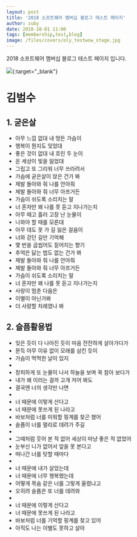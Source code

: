 ```yaml
---
layout: post
title: '2018 소프트웨어 멤버십 블로그 테스트 페이지'
author: zuby
date: 2018-10-01 11:00
tags: [membership,test,blog]
image: /files/covers/oly_testwow_stage.jpg
---
```


2018 소프트웨어 멤버십 블로그 테스트 페이지 입니다.



[<img src="https://musicmeta-phinf.pstatic.net/album/000/145/145917.jpg?type=r204Fll&amp;v=20180810182409" />](https://music.naver.com/album/index.nhn?albumId=145917){:target="_blank"}


# 김범수

## 1. 굳은살

* 아무 느낌 없대 내 멍든 가슴이
* 행복이 뭔지도 잊었대
* 좋은 것이 없대 내 흐린 두 눈이
* 온 세상이 빛을 잃었대
* 그립고 또 그리워 너무 쓰라려서
* 가슴에 굳은살이 앉은 건가 봐
* 제발 돌아와 줘 나를 안아줘
* 제발 돌아와 줘 너무 아프거든
* 가슴이 쉬도록 소리치는 말
* 너 혼자만 왜 나를 못 듣고 지나가는지
* 아무 때고 흘러 고장 난 눈물이
* 나와야 할 때를 모른대
* 아무 데도 못 가 길 잃은 걸음이
* 너와 걷던 길만 기억해
* 몇 번을 곱씹어도 짙어지는 향기
* 추억은 닳는 법도 없는 건가 봐
* 제발 돌아와 줘 나를 안아줘
* 제발 돌아와 줘 너무 아프거든
* 가슴이 쉬도록 소리치는 말
* 너 혼자만 왜 나를 못 듣고 지나가는지
* 사랑이 멈춘 다음은
* 이별이 아닌가봐
* 더 사랑할 차례였나 봐

## 2. 슬픔활용법

* 잊은 듯이 다 나아진 듯이 마음 잔잔하게 살아가다가
* 문득 아무 이유 없이 모래를 삼킨 듯이 
* 가슴이 먹먹한 날이 있지
* 
* 창피하게 또 눈물이 나서 하늘을 보며 꾹 참아 보다가
* 내가 왜 이러는 걸까 고개 저어 봐도 
* 결국엔 너의 생각만 나면
* 
* 너 때문에 이렇게 산다고
* 너 때문에 못쓰게 된 나라고 
* 바보처럼 너를 미워할 핑계를 찾곤 했어
* 슬픔이 너를 멀리로 데려가 주길
* 
* 그때처럼 웃어 본 적 없어 세상이 마냥 좋은 적 없었어
* 눈부신 니가 없어서 앞을 못 본다고
* 떠나간 너를 탓할 때마다
* 
* 너 때문에 내가 살았는데 
* 너 때문에 너무 행복했는데
* 어떻게 목숨 같은 너를 그렇게 울렸냐고
* 오히려 슬픔은 또 너를 데려와
* 
* 너 때문에 이렇게 산다고
* 너 때문에 못쓰게 된 나라고
* 바보처럼 너를 기억할 핑계를 찾고 있어
* 아직도 나는 이별도 못하고 살아

